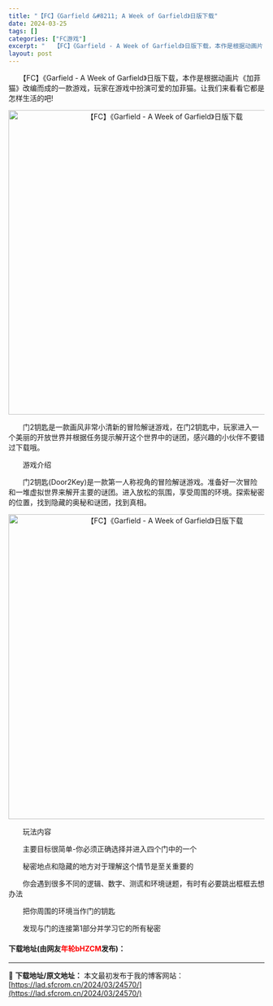 ```yaml
---
title: "【FC】《Garfield &#8211; A Week of Garfield》日版下载"
date: 2024-03-25
tags: []
categories: ["FC游戏"]
excerpt: "　　【FC】《Garfield - A Week of Garfield》日版下载，本作是根据动画片《加菲猫》改编而成的一款游戏，玩家在游戏中扮演可爱的加菲猫。让我们来看看它都是怎样生活的吧! 　　门2钥匙是一款画风非常小清新的冒险解谜游戏，在门2钥匙中，玩家进入一个美丽的开放世界并根据任务提示解开&hellip;"
layout: post
---
```


 <p>　　【FC】《Garfield - A Week of Garfield》日版下载，本作是根据动画片《加菲猫》改编而成的一款游戏，玩家在游戏中扮演可爱的加菲猫。让我们来看看它都是怎样生活的吧!</p> <p align="center"><img align="" border="0" src="https://lad.sfcrom.cn/wp-content/uploads/2024/03/20240325_66019187e6f76.png" width="599" alt="【FC】《Garfield - A Week of Garfield》日版下载" /></p> <p>　　门2钥匙是一款画风非常小清新的冒险解谜游戏，在门2钥匙中，玩家进入一个美丽的开放世界并根据任务提示解开这个世界中的谜团，感兴趣的小伙伴不要错过下载哦。</p> <p>　　游戏介绍</p> <p>　　门2钥匙(Door2Key)是一款第一人称视角的冒险解谜游戏。准备好一次冒险和一堆虚拟世界来解开主要的谜团。进入放松的氛围，享受周围的环境。探索秘密的位置，找到隐藏的奥秘和谜团，找到真相。</p> <p align="center"><img align="" border="0" src="https://lad.sfcrom.cn/wp-content/uploads/2024/03/20240325_660191894841e.png" width="600" alt="【FC】《Garfield - A Week of Garfield》日版下载" /></p> <p>　　玩法内容</p> <p>　　主要目标很简单-你必须正确选择并进入四个门中的一个</p> <p>　　秘密地点和隐藏的地方对于理解这个情节是至关重要的</p> <p>　　你会遇到很多不同的逻辑、数字、测谎和环境谜题，有时有必要跳出框框去想办法</p> <p>　　把你周围的环境当作门的钥匙</p> <p>　　发现与门的连接第1部分并学习它的所有秘密</p> <p><h4>下载地址(由网友<font color="red">年轮bHZCM</font>发布)：</h4></p> 

---
📖 **下载地址/原文地址：** 本文最初发布于我的博客网站：[https://lad.sfcrom.cn/2024/03/24570/](https://lad.sfcrom.cn/2024/03/24570/)
